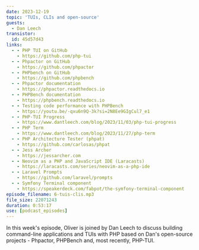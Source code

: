 ```yaml
---
date: 2023-12-19
topic: 'TUIs, CLIs and open-source'
guests:
  - Dan Leech
transistor:
  id: 45d57d43
links:
  - - PHP TUI on GitHub
    - https://github.com/php-tui
  - - Phpactor on GitHub
    - https://github.com/phpactor
  - - PHPbench on GitHub
    - https://github.com/phpbench
  - - Phpactor documentation
    - https://phpactor.readthedocs.io
  - - PHPBench documentation
    - https://phpbench.readthedocs.io
  - - Testing code performance with PHPBench
    - https://youtu.be/-qxu6n9Q-3k?si=2N8Ee9GIgCul7_e1
  - - PHP-TUI Progress
    - https://www.dantleech.com/blog/2023/11/03/php-tui-progress
  - - PHP Term
    - https://www.dantleech.com/blog/2023/11/27/php-term
  - - PHP Architecture Tester (phpat)
    - https://github.com/carlosas/phpat
  - - Jess Archer
    - https://jessarcher.com
  - - Neovim as a PHP and JavaScript IDE (Laracasts)
    - https://laracasts.com/series/neovim-as-a-php-ide
  - - Laravel Prompts
    - https://github.com/laravel/prompts
  - - Symfony Terminal component
    - https://speakerdeck.com/fabpot/the-symfony-terminal-component
episode_filename: 6-tuis-clis.mp3
file_size: 22071243
duration: 0:53:17
use: [podcast_episodes]
---
```


In this week's episode, Oliver is joined by Dan Leech to discuss building command-line applications and TUIs with PHP based on Dan's open-source projects - Phpactor, PHPBench and, most recently, PHP-TUI.
